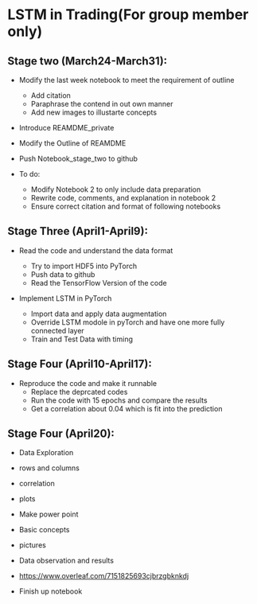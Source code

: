 # LSTM in Trading(For group member only)

## Stage two (March24-March31):
- Modify the last week notebook to meet the requirement of outline
  - Add citation
  - Paraphrase the contend in out own manner
  - Add new images to illustarte concepts
 
- Introduce REAMDME_private

- Modify the Outline of REAMDME

- Push Notebook_stage_two to github

- To do: 
  - Modify Notebook 2 to only include data preparation
  - Rewrite code, comments, and explanation in notebook 2
  - Ensure correct citation and format of following notebooks
  
## Stage Three (April1-April9):
- Read the code and understand the data format
  - Try to import HDF5 into PyTorch
  - Push data to github
  - Read the TensorFlow Version of the code

- Implement LSTM in PyTorch
  - Import data and apply data augmentation
  - Override LSTM modole in pyTorch and have one more fully connected layer
  - Train and Test Data with timing
  
    
## Stage Four (April10-April17):
- Reproduce the code and make it runnable
  - Replace the deprcated codes
  - Run the code with 15 epochs and compare the results
  - Get a correlation about 0.04 which is fit into the prediction

## Stage Four (April20):
- Data Exploration
 - rows and columns
 - correlation
 - plots
    
- Make power point
 - Basic concepts
 - pictures
 - Data observation and results
 - https://www.overleaf.com/7151825693cjbrzgbknkdj
 
- Finish up notebook

  
 
